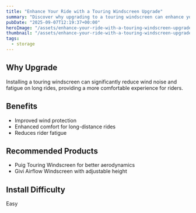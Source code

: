 ```yaml
---
title: "Enhance Your Ride with a Touring Windscreen Upgrade"
summary: "Discover why upgrading to a touring windscreen can enhance your motorcycle adventures."
pubDate: "2025-09-07T12:19:37+00:00"
heroImage: "/assets/enhance-your-ride-with-a-touring-windscreen-upgrade-hero.jpg"
thumbnail: "/assets/enhance-your-ride-with-a-touring-windscreen-upgrade-thumb.jpg"
tags:
  - storage
---
```


<h2>Why Upgrade</h2>
<p>Installing a touring windscreen can significantly reduce wind noise and fatigue on long rides, providing a more comfortable experience for riders.</p>
<h2>Benefits</h2>
<ul>
  <li>Improved wind protection</li>
  <li>Enhanced comfort for long-distance rides</li>
  <li>Reduces rider fatigue</li>
</ul>
<h2>Recommended Products</h2>
<ul>
  <li>Puig Touring Windscreen for better aerodynamics</li>
  <li>Givi Airflow Windscreen with adjustable height</li>
</ul>
<h2>Install Difficulty</h2>
<p>Easy</p>